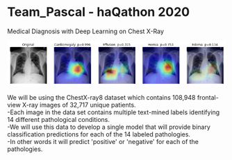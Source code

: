 # Team_Pascal - haQathon 2020
Medical Diagnosis with Deep Learning on Chest X-Ray

![alt text](https://github.com/jishipp-repo/Team_Pascal/blob/main/image.PNG)

We will be using the ChestX-ray8 dataset which contains 108,948 frontal-view X-ray images of 32,717 unique patients.<br/> 
-Each image in the data set contains multiple text-mined labels identifying 14 different pathological conditions.<br/> 
-We will use this data to develop a single model that will provide binary classification predictions for each of the 14 labeled pathologies.<br/> 
-In other words it will predict 'positive' or 'negative' for each of the pathologies.<br/>
